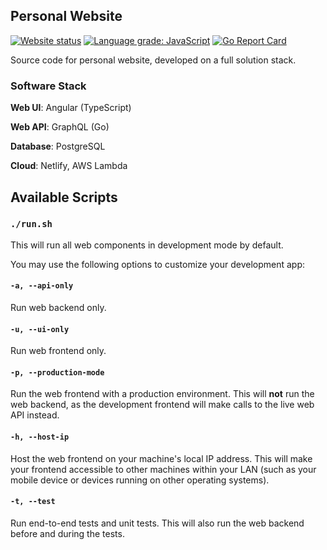 ## Personal Website

[![Website status](https://img.shields.io/website?down_color=red&down_message=offline&label=website&up_message=online&url=https%3A%2F%2Fjunha.netlify.com)](https://junha.netlify.app/)
[![Language grade: JavaScript](https://img.shields.io/lgtm/grade/javascript/github/park-junha/PersonalWebsite.svg?logo=lgtm&logoWidth=18)](https://lgtm.com/projects/g/park-junha/PersonalWebsite/context:javascript)
[![Go Report Card](https://goreportcard.com/badge/github.com/park-junha/PersonalWebsite)](https://goreportcard.com/report/github.com/park-junha/PersonalWebsite)

Source code for personal website, developed on a full solution stack.

### Software Stack

**Web UI**: Angular (TypeScript)

**Web API**: GraphQL (Go)

**Database**: PostgreSQL

**Cloud**: Netlify, AWS Lambda

## Available Scripts

### `./run.sh`

This will run all web components in development mode by default.

You may use the following options to customize your development app:

#### `-a, --api-only`

Run web backend only.

#### `-u, --ui-only`

Run web frontend only.

#### `-p, --production-mode`

Run the web frontend with a production environment. This will **not** run the web backend, as the development frontend will make calls to the live web API instead.

#### `-h, --host-ip`

Host the web frontend on your machine's local IP address. This will make your frontend accessible to other machines within your LAN (such as your mobile device or devices running on other operating systems).

#### `-t, --test`

Run end-to-end tests and unit tests. This will also run the web backend before and during the tests.
